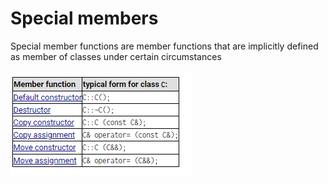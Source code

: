 # Special members

Special member functions are member functions that are implicitly defined as member of classes under certain circumstances

![SPECIAL](./img/special.png)
